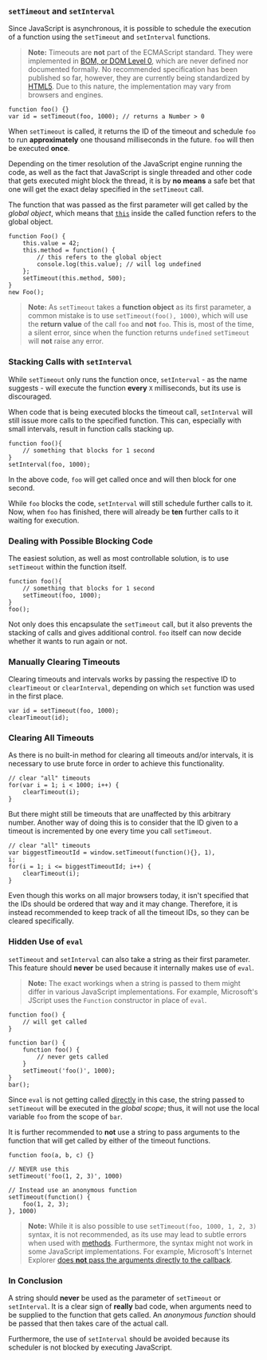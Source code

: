 ### `setTimeout` and `setInterval`

Since JavaScript is asynchronous, it is possible to schedule the execution of a 
function using the `setTimeout` and `setInterval` functions.

> **Note:** Timeouts are **not** part of the ECMAScript standard. They were
> implemented in [BOM, or DOM Level 0][1], which are never defined nor
> documented formally. No recommended specification has been published so far,
> however, they are currently being standardized by [HTML5][2]. Due to this 
> nature, the implementation may vary from browsers and engines.

    function foo() {}
    var id = setTimeout(foo, 1000); // returns a Number > 0

When `setTimeout` is called, it returns the ID of the timeout and schedule
`foo` to run **approximately** one thousand milliseconds in the future. 
`foo` will then be executed **once**.

Depending on the timer resolution of the JavaScript engine running the code, as
well as the fact that JavaScript is single threaded and other code that gets
executed might block the thread, it is by **no means** a safe bet that one will
get the exact delay specified in the `setTimeout` call.

The function that was passed as the first parameter will get called by the
*global object*, which means that [`this`](#function.this) inside the called function 
refers to the global object.

    function Foo() {
        this.value = 42;
        this.method = function() {
            // this refers to the global object
            console.log(this.value); // will log undefined
        };
        setTimeout(this.method, 500);
    }
    new Foo();


> **Note:** As `setTimeout` takes a **function object** as its first parameter, a
> common mistake is to use `setTimeout(foo(), 1000)`, which will use the 
> **return value** of the call `foo` and **not** `foo`. This is, most of the time, 
> a silent error, since when the function returns `undefined` `setTimeout` will 
> **not** raise any error.

### Stacking Calls with `setInterval`

While `setTimeout` only runs the function once, `setInterval` - as the name 
suggests - will execute the function **every** `X` milliseconds, but its use is 
discouraged. 

When code that is being executed blocks the timeout call, `setInterval` will 
still issue more calls to the specified function. This can, especially with small
intervals, result in function calls stacking up.

    function foo(){
        // something that blocks for 1 second
    }
    setInterval(foo, 1000);

In the above code, `foo` will get called once and will then block for one second.

While `foo` blocks the code, `setInterval` will still schedule further calls to
it. Now, when `foo` has finished, there will already be **ten** further calls to
it waiting for execution.

### Dealing with Possible Blocking Code

The easiest solution, as well as most controllable solution, is to use `setTimeout` within
the function itself.

    function foo(){
        // something that blocks for 1 second
        setTimeout(foo, 1000);
    }
    foo();

Not only does this encapsulate the `setTimeout` call, but it also prevents the
stacking of calls and gives additional control. `foo` itself can now decide 
whether it wants to run again or not.

### Manually Clearing Timeouts

Clearing timeouts and intervals works by passing the respective ID to
`clearTimeout` or `clearInterval`, depending on which `set` function was used
in the first place.

    var id = setTimeout(foo, 1000);
    clearTimeout(id);

### Clearing All Timeouts

As there is no built-in method for clearing all timeouts and/or intervals, 
it is necessary to use brute force in order to achieve this functionality.

    // clear "all" timeouts
    for(var i = 1; i < 1000; i++) {
        clearTimeout(i);
    }

But there might still be timeouts that are unaffected by this arbitrary number.
Another way of doing this is to consider that the ID given to a timeout is
incremented by one every time you call `setTimeout`.

    // clear "all" timeouts
    var biggestTimeoutId = window.setTimeout(function(){}, 1),
    i;
    for(i = 1; i <= biggestTimeoutId; i++) {
        clearTimeout(i);
    }

Even though this works on all major browsers today, it isn't specified that
the IDs should be ordered that way and it may change. Therefore, it is instead
recommended to keep track of all the timeout IDs, so they can be cleared
specifically.

### Hidden Use of `eval`

`setTimeout` and `setInterval` can also take a string as their first parameter.
This feature should **never** be used because it internally makes use of `eval`.

> **Note:** The exact workings when a string is passed to them might differ in
> various JavaScript implementations. For example, Microsoft's JScript uses
> the `Function` constructor in place of `eval`.

    function foo() {
        // will get called
    }

    function bar() {
        function foo() {
            // never gets called
        }
        setTimeout('foo()', 1000);
    }
    bar();

Since `eval` is not getting called [directly](#core.eval) in this case, the string 
passed to `setTimeout` will be executed in the *global scope*; thus, it will 
not use the local variable `foo` from the scope of `bar`.

It is further recommended to **not** use a string to pass arguments to the
function that will get called by either of the timeout functions. 

    function foo(a, b, c) {}
    
    // NEVER use this
    setTimeout('foo(1, 2, 3)', 1000)

    // Instead use an anonymous function
    setTimeout(function() {
        foo(1, 2, 3);
    }, 1000)

> **Note:** While it is also possible to use `setTimeout(foo, 1000, 1, 2, 3)`
> syntax, it is not recommended, as its use may lead
> to subtle errors when used with [methods](#function.this).
> Furthermore, the syntax might not work in some JavaScript implementations.
> For example, Microsoft's Internet Explorer [does **not** pass the arguments directly to the callback](3).

### In Conclusion

A string should **never** be used as the parameter of `setTimeout` or 
`setInterval`. It is a clear sign of **really** bad code, when arguments need 
to be supplied to the function that gets called. An *anonymous function* should
be passed that then takes care of the actual call.

Furthermore, the use of `setInterval` should be avoided because its scheduler is not
blocked by executing JavaScript.

[1]: http://www.nczonline.net/blog/2009/09/29/web-definitions-dom-ajax-and-more/ "Web definitions: DOM, Ajax, and more"
[2]: http://www.w3.org/TR/2014/WD-html5-20140617/webappapis.html#timers "6 Web application APIs - HTML5"
[3]: http://msdn.microsoft.com/en-us/library/ie/ms536753(v=vs.85).aspx "setTimeout method (Internet Explorer)"
